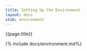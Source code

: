 ```yaml
---
title: Setting Up the Environment
layout: docs 
stub: environment
---
```


{{page.title}}

{% include docs/environment.md%}
